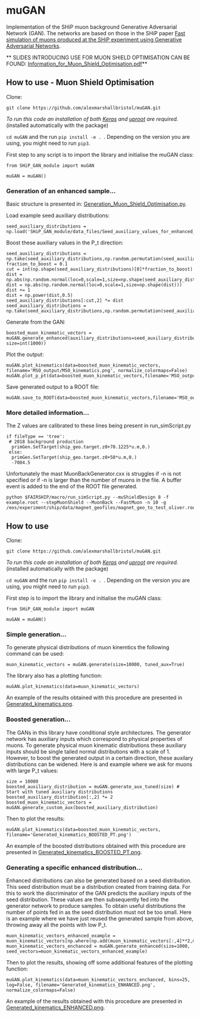 # muGAN

Implementation of the SHiP muon background Generative Adversarial Network (GAN). The networks are based on those in the SHiP paper [Fast simulation of muons produced at the SHiP
experiment using Generative Adversarial Networks](https://arxiv.org/abs/1909.04451).


** SLIDES INTRODUCING USE FOR MUON SHIELD OPTIMISATION CAN BE FOUND: [Information_for_Muon_Shield_Optimisation.pdf](Information_for_Muon_Shield_Optimisation.pdf)**

## How to use - Muon Shield Optimisation

Clone:
```
git clone https://github.com/alexmarshallbristol/muGAN.git
```

*To run this code an installation of both [Keras](https://keras.io/) and [uproot](https://github.com/scikit-hep/uproot) are required.* (installed automatically with the package)

`cd muGAN` and the run `pip install -e . `. Depending on the version you are using, you might need to run `pip3`. 

First step to any script is to import the library and initialise the muGAN class:
```
from SHiP_GAN_module import muGAN

muGAN = muGAN()
```


### Generation of an enhanced sample...

Basic structure is presented in: [Generation_Muon_Shield_Optimisation.py](Generation_Muon_Shield_Optimisation.py).

Load example seed auxiliary distributions:
```
seed_auxiliary_distributions = np.load('SHiP_GAN_module/data_files/Seed_auxiliary_values_for_enhanced_generation.npy')
```

Boost these auxiliary values in the P_t direction:
```
seed_auxiliary_distributions = np.take(seed_auxiliary_distributions,np.random.permutation(seed_auxiliary_distributions.shape[0]),axis=0,out=seed_auxiliary_distributions)
fraction_to_boost = 0.1
cut = int(np.shape(seed_auxiliary_distributions)[0]*fraction_to_boost) 
dist = np.abs(np.random.normal(loc=0,scale=1,size=np.shape(seed_auxiliary_distributions[:cut,2])))
dist = np.abs(np.random.normal(loc=0,scale=1,size=np.shape(dist)))
dist += 1
dist = np.power(dist,0.5)
seed_auxiliary_distributions[:cut,2] *= dist
seed_auxiliary_distributions = np.take(seed_auxiliary_distributions,np.random.permutation(seed_auxiliary_distributions.shape[0]),axis=0,out=seed_auxiliary_distributions)

```

Generate from the GAN:
```
boosted_muon_kinematic_vectors = muGAN.generate_enhanced(auxiliary_distributions=seed_auxiliary_distributions, size=int(1000))
```

Plot the output:
```
muGAN.plot_kinematics(data=boosted_muon_kinematic_vectors, filename='MSO_output/MSO_kinematics.png', normalize_colormaps=False)
muGAN.plot_p_pt(data=boosted_muon_kinematic_vectors,filename='MSO_output/MSO_P_PT.png')
```

Save generated output to a ROOT file:
```
muGAN.save_to_ROOT(data=boosted_muon_kinematic_vectors,filename='MSO_output/MSO_muons.root')
```


### More detailed information...


The Z values are calibrated to these lines being present in run_simScript.py
```
if fileType == 'tree':
 # 2018 background production 
  primGen.SetTarget(ship_geo.target.z0+70.1225*u.m,0.)
 else:
  primGen.SetTarget(ship_geo.target.z0+50*u.m,0.)
  -7084.5
```


Unfortunately the mast MuonBackGenerator.cxx is struggles if -n is not specified or if -n is larger than the number of muons in the file. A buffer event is added to the end of the ROOT file generated. 
```
python $FAIRSHIP/macro/run_simScript.py --muShieldDesign 8 -f example.root --stepMuonShield --MuonBack --FastMuon -n 10 -g /eos/experiment/ship/data/magnet_geofiles/magnet_geo_to_test_oliver.root
```

## How to use

Clone:
```
git clone https://github.com/alexmarshallbristol/muGAN.git
```

*To run this code an installation of both [Keras](https://keras.io/) and [uproot](https://github.com/scikit-hep/uproot) are required.* (installed automatically with the package)

`cd muGAN` and the run `pip install -e . `. Depending on the version you are using, you might need to run `pip3`. 


First step is to import the library and initialise the muGAN class:
```
from SHiP_GAN_module import muGAN

muGAN = muGAN()
```


### Simple generation...

To generate physical distributions of muon kinemtics the following command can be used:
```
muon_kinematic_vectors = muGAN.generate(size=10000, tuned_aux=True)
```

The library also has a plotting function:
```
muGAN.plot_kinematics(data=muon_kinematic_vectors)
```

An example of the results obtained with this procedure are presented in [Generated_kinematics.png](Example_plots/Generated_kinematics.png).


### Boosted generation...

The GANs in this library have conditional style architectures. The generator network has auxiliary inputs which correspond to physical properties of muons. To generate physical muon kinematic distributions these auxiliary inputs should be single tailed normal distributions with a scale of 1. However, to boost the generated output in a certain direction, these auxilary distributions can be widened. Here is and example where we ask for muons with large P_t values:
```
size = 10000
boosted_auxiliary_distribution = muGAN.generate_aux_tuned(size) # Start with tuned auxiliary distributions
boosted_auxiliary_distribution[:,2] *= 2
boosted_muon_kinematic_vectors = muGAN.generate_custom_aux(boosted_auxiliary_distribution)
```
Then to plot the results:
```
muGAN.plot_kinematics(data=boosted_muon_kinematic_vectors, filename='Generated_kinematics_BOOSTED_PT.png')
```

An example of the boosted distributions obtained with this procedure are presented in [Generated_kinematics_BOOSTED_PT.png](Example_plots/Generated_kinematics_BOOSTED_PT.png).



### Generating a specific enhanced distribution...

Enhanced distributions can also be generated based on a seed distribution. This seed distribution must be a distribution created from training data. For this to work the discriminator of the GAN predicts the auxiliary inputs of the seed distribution. These values are then subsequently fed into the generator network to produce samples. To obtain useful distributions the number of points fed in as the seed distribution must not be too small. Here is an example where we have just reused the generated sample from above, throwing away all the points with low P_t.
```
muon_kinematic_vectors_enhanced_example = muon_kinematic_vectors[np.where(np.add(muon_kinematic_vectors[:,4]**2,muon_kinematic_vectors[:,5]**2)>1.5)]
muon_kinematic_vectors_enchanced = muGAN.generate_enhanced(size=1000, seed_vectors=muon_kinematic_vectors_enhanced_example)
```
Then to plot the results, showing off some additional features of the plotting function:
```
muGAN.plot_kinematics(data=muon_kinematic_vectors_enchanced, bins=25, log=False, filename='Generated_kinematics_ENHANCED.png', normalize_colormaps=False)
```

An example of the results obtained with this procedure are presented in [Generated_kinematics_ENHANCED.png](Example_plots/Generated_kinematics_ENHANCED.png).


